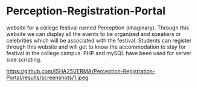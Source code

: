 # Perception-Registration-Portal
website for a college festival named Perception (imaginary). Through this website we can display all the events to be organized and speakers or celebrities which will be associated with the festival. Students can register through this website and will get to know the accommodation to stay for festival in the college campus.  PHP and mySQL have been used for server side scripting.

https://github.com/ISHA25VERMA/Perception-Registration-Portal/results/screenshots/1.jpeg
